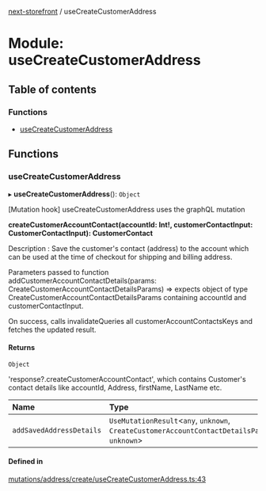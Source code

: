 [next-storefront](../README.md) / useCreateCustomerAddress

# Module: useCreateCustomerAddress

## Table of contents

### Functions

- [useCreateCustomerAddress](useCreateCustomerAddress.md#usecreatecustomeraddress)

## Functions

### useCreateCustomerAddress

▸ **useCreateCustomerAddress**(): `Object`

[Mutation hook] useCreateCustomerAddress uses the graphQL mutation

<b>createCustomerAccountContact(accountId: Int!, customerContactInput: CustomerContactInput): CustomerContact</b>

Description : Save the customer's contact (address) to the account which can be used at the time of checkout for shipping and billing address.

Parameters passed to function addCustomerAccountContactDetails(params: CreateCustomerAccountContactDetailsParams) => expects object of type CreateCustomerAccountContactDetailsParams containing accountId and customerContactInput.

On success, calls invalidateQueries all customerAccountContactsKeys and fetches the updated result.

#### Returns

`Object`

'response?.createCustomerAccountContact', which contains Customer's contact details like accountId,  Address, firstName, LastName etc.

| Name | Type |
| :------ | :------ |
| `addSavedAddressDetails` | `UseMutationResult`<`any`, `unknown`, `CreateCustomerAccountContactDetailsParams`, `unknown`\> |

#### Defined in

[mutations/address/create/useCreateCustomerAddress.ts:43](https://github.com/KiboSoftware/nextjs-storefront/blob/474c22ea/hooks/mutations/address/create/useCreateCustomerAddress.ts#L43)
